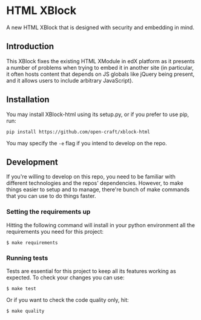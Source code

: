 # HTML XBlock

A new HTML XBlock that is designed with security and embedding in mind. 

## Introduction
This XBlock fixes the existing HTML XModule in edX platform as it presents a number of problems when trying to embed it 
in another site (in particular, it often hosts content that depends on JS globals like jQuery being present, and it 
allows users to include arbitrary JavaScript).

## Installation
You may install XBlock-html using its setup.py, or if you prefer to use pip, run:

```shell
pip install https://github.com/open-craft/xblock-html
```
You may specify the `-e` flag if you intend to develop on the repo.

## Development
If you're willing to develop on this repo, you need to be familiar with different technologies and the repos' 
dependencies. However, to make things easier to setup and to manage, there're bunch of make commands that you can use
 to do things faster.
 
### Setting the requirements up
Hitting the following command will install in your python environment all the requirements you need for this project:

```shell
$ make requirements
```

### Running tests
Tests are essential for this project to keep all its features working as expected. To check your changes you can use:

```shell
$ make test
```
Or if you want to check the code quality only, hit:
```shell
$ make quality
```
